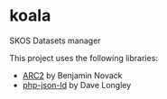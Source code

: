 koala
=====

SKOS Datasets manager

This project uses the following libraries:

* <a href="https://github.com/semsol/arc2/">ARC2</a> by Benjamin Novack
* <a href="https://github.com/digitalbazaar/php-json-ld">php-json-ld</a> by Dave Longley
